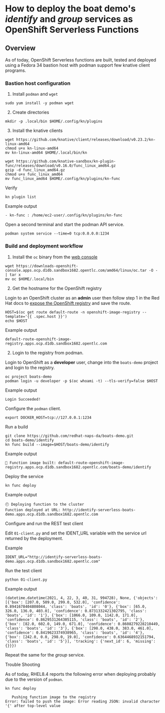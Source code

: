 # How to deploy the boat demo's *identify* and *group* services as OpenShift Serverless Functions

## Overview

As of today, OpenShift Serverless functions are built, tested and deployed using a Fedora 34 bastion
host with podman support few knative client programs.

### Bastion host configuration

1) Install `podman` and `wget`

```
sudo yum install -y podman wget
```

2) Create directories

```
mkdir -p .local/bin $HOME/.config/kn/plugins
```

3) Install the knative clients

```
wget https://github.com/knative/client/releases/download/v0.23.2/kn-linux-amd64
chmod u+x kn-linux-amd64
mv kn-linux-amd64 $HOME/.local/bin/kn
```

```
wget https://github.com/knative-sandbox/kn-plugin-func/releases/download/v0.16.0/func_linux_amd64.gz
gzip -d func_linux_amd64.gz
chmod u+x func_linux_amd64
mv func_linux_amd64 $HOME/.config/kn/plugins/kn-func
```

Verify
```
kn plugin list
```

Example output
```
- kn-func : /home/ec2-user/.config/kn/plugins/kn-func
```

Open a second terminal and start the podman API service.
```
podman system service --time=0 tcp:0.0.0.0:1234
```

### Build and deployment workflow

1) Install the `oc` binary from the [web console](https://console-openshift-console.apps.ocp.d1db.sandbox1682.opentlc.com/command-line-tools)
```
wget https://downloads-openshift-console.apps.ocp.d1db.sandbox1682.opentlc.com/amd64/linux/oc.tar -O - | tar x
mv oc $HOME/.local/bin
```

2) Get the hostname for the OpenShift registry

Login to an OpenShift cluster as an **admin** user then follow step 1 in the Red Hat docs to [expose the OpenShift registry](https://docs.openshift.com/container-platform/4.7/registry/securing-exposing-registry.html#registry-exposing-secure-registry-manually_securing-exposing-registry) and save the route.
```
HOST=$(oc get route default-route -n openshift-image-registry --template='{{ .spec.host }}')
echo $HOST
```

Example output
```
default-route-openshift-image-registry.apps.ocp.d1db.sandbox1682.opentlc.com
```

2) Login to the registry from podman.

Login to OpenShift as a **developer** user, change into the `boats-demo` project and login to the registry.

```
oc project boats-demo
podman login -u developer -p $(oc whoami -t) --tls-verify=false $HOST
```

Example output
```
Login Succeeded!
```

Configure the `podman` client.
```
export DOCKER_HOST=tcp://127.0.0.1:1234
```

Run a build
```
git clone https://github.com/redhat-naps-da/boats-demo.git
cd boats-demo/identify
kn func build --image=$HOST/boats-demo/identify
```

Example output
```
🙌 Function image built: default-route-openshift-image-registry.apps.ocp.d1db.sandbox1682.opentlc.com/boats-demo/identify
```

Deploy the service
```
kn func deploy
```

Example output
```
🕘 Deploying function to the cluster
Function deployed at URL: http://identify-serverless-boats-demo.apps.ocp.d1db.sandbox1682.opentlc.com
```

Configure and run the REST test client

Edit `01-client.py` and set the IDENT_URL variable with the service url returned by the deployment.

Example
```
IDENT_URL="http://identify-serverless-boats-demo.apps.ocp.d1db.sandbox1682.opentlc.com"
```

Run the test client
```
python 01-client.py
```

Example output
```
(datetime.datetime(2021, 4, 22, 3, 40, 31, 994728), None, {'objects': [{'box': [207.0, 509.0, 299.0, 532.0], 'confidence': 0.8941678404808044, 'class': 'boats', 'id': '0'}, {'box': [65.0, 326.0, 136.0, 403.0], 'confidence': 0.8731332421302795, 'class': 'boats', 'id': '1'}, {'box': [1066.0, 109.0, 1142.0, 171.0], 'confidence': 0.8629531264305115, 'class': 'boats', 'id': '2'}, {'box': [82.0, 602.0, 149.0, 671.0], 'confidence': 0.8608279228210449, 'class': 'boats', 'id': '3'}, {'box': [298.0, 438.0, 383.0, 461.0], 'confidence': 0.8419623374938965, 'class': 'boats', 'id': '4'}, {'box': [242.0, 0.0, 298.0, 19.0], 'confidence': 0.6364468932151794, 'class': 'boats', 'id': '5'}], 'tracking': {'next_id': 6, 'missing': {}}})
```

Repeat the same for the *group* service.

Trouble Shooting

As of today, RHEL8.4 reports the following error when deploying probably due
to the version of `podman`.

```
kn func deploy

   Pushing function image to the registry
Error: failed to push the image: Error reading JSON: invalid character '{' after top-level value
```
